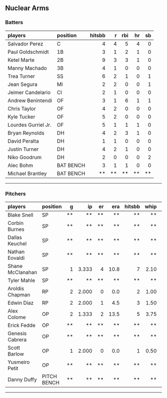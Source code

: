 ## Nuclear Arms

### Batters

 
|players             |position  | hitsbb|  r| rbi| hr| sb| 
|:-------------------|:---------|------:|--:|---:|--:|--:| 
|Salvador Perez      |C         |      4|  4|   5|  4|  0| 
|Paul Goldschmidt    |1B        |      3|  1|   2|  1|  0| 
|Ketel Marte         |2B        |      9|  3|   3|  1|  0| 
|Manny Machado       |3B        |      4|  1|   0|  0|  0| 
|Trea Turner         |SS        |      6|  2|   1|  0|  1| 
|Jean Segura         |MI        |      2|  2|   0|  0|  1| 
|Jeimer Candelario   |CI        |      2|  1|   0|  0|  0| 
|Andrew Benintendi   |OF        |      3|  1|   6|  1|  1| 
|Chris Taylor        |OF        |      4|  2|   0|  0|  0| 
|Kyle Tucker         |OF        |      5|  2|   0|  0|  0| 
|Lourdes Gurriel Jr. |OF        |      5|  1|   1|  1|  0| 
|Bryan Reynolds      |DH        |      4|  2|   3|  1|  0| 
|David Peralta       |DH        |      1|  1|   0|  0|  0| 
|Justin Turner       |DH        |      4|  2|   1|  0|  0| 
|Niko Goodrum        |DH        |      2|  0|   0|  0|  2| 
|Alec Bohm           |BAT BENCH |      3|  1|   1|  0|  0| 
|Michael Brantley    |BAT BENCH |     **| **|  **| **| **| 


* * *

### Pitchers

 
|players          |position    |  g|    ip| er|  era| hitsbb| whip| so|  w| sv| 
|:----------------|:-----------|--:|-----:|--:|----:|------:|----:|--:|--:|--:| 
|Blake Snell      |SP          | **|    **| **|   **|     **|   **| **| **| **| 
|Corbin Burnes    |SP          | **|    **| **|   **|     **|   **| **| **| **| 
|Dallas Keuchel   |SP          | **|    **| **|   **|     **|   **| **| **| **| 
|Nathan Eovaldi   |SP          | **|    **| **|   **|     **|   **| **| **| **| 
|Shane McClanahan |SP          |  1| 3.333|  4| 10.8|      7| 2.10|  6|  0|  0| 
|Tyler Mahle      |SP          | **|    **| **|   **|     **|   **| **| **| **| 
|Aroldis Chapman  |RP          |  2| 2.000|  0|  0.0|      2| 1.00|  4|  0|  1| 
|Edwin Diaz       |RP          |  2| 2.000|  1|  4.5|      3| 1.50|  2|  0|  1| 
|Alex Colome      |OP          |  2| 1.333|  2| 13.5|      5| 3.75|  0|  0|  0| 
|Erick Fedde      |OP          | **|    **| **|   **|     **|   **| **| **| **| 
|Genesis Cabrera  |OP          | **|    **| **|   **|     **|   **| **| **| **| 
|Scott Barlow     |OP          |  1| 2.000|  0|  0.0|      1| 0.50|  2|  0|  1| 
|Yusmeiro Petit   |OP          | **|    **| **|   **|     **|   **| **| **| **| 
|Danny Duffy      |PITCH BENCH | **|    **| **|   **|     **|   **| **| **| **| 


* * *


